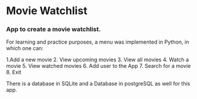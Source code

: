 # Movie Watchlist

### App to create a movie watchlist. 

For learning and practice purposes, a menu was implemented in Python, in which one  can:

1.Add a new movie
2. View upcoming movies
3. View all movies
4. Watch a movie
5. View watched movies
6. Add user to the App
7. Search for a movie 
8. Exit

There is a database in SQLite and a Database in postgreSQL as well for this app.

